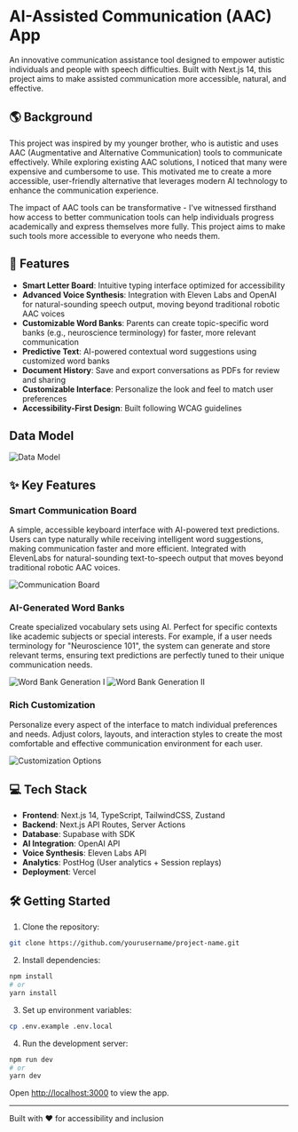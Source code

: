 # AI-Assisted Communication (AAC) App

An innovative communication assistance tool designed to empower autistic individuals and people with speech difficulties. Built with Next.js 14, this project aims to make assisted communication more accessible, natural, and effective.

## 🌎 Background

This project was inspired by my younger brother, who is autistic and uses AAC (Augmentative and Alternative Communication) tools to communicate effectively. While exploring existing AAC solutions, I noticed that many were expensive and cumbersome to use. This motivated me to create a more accessible, user-friendly alternative that leverages modern AI technology to enhance the communication experience.

The impact of AAC tools can be transformative - I've witnessed firsthand how access to better communication tools can help individuals progress academically and express themselves more fully. This project aims to make such tools more accessible to everyone who needs them.

## 🌟 Features

- **Smart Letter Board**: Intuitive typing interface optimized for accessibility
- **Advanced Voice Synthesis**: Integration with Eleven Labs and OpenAI for natural-sounding speech output, moving beyond traditional robotic AAC voices
- **Customizable Word Banks**: Parents can create topic-specific word banks (e.g., neuroscience terminology) for faster, more relevant communication
- **Predictive Text**: AI-powered contextual word suggestions using customized word banks
- **Document History**: Save and export conversations as PDFs for review and sharing
- **Customizable Interface**: Personalize the look and feel to match user preferences
- **Accessibility-First Design**: Built following WCAG guidelines

## Data Model

![Data Model](./readme-images/Data-Model.png)

## ✨ Key Features

### Smart Communication Board
A simple, accessible keyboard interface with AI-powered text predictions. Users can type naturally while receiving intelligent word suggestions, making communication faster and more efficient. Integrated with ElevenLabs for natural-sounding text-to-speech output that moves beyond traditional robotic AAC voices.

![Communication Board](./readme-images/board-with-predictions.png)

### AI-Generated Word Banks
Create specialized vocabulary sets using AI. Perfect for specific contexts like academic subjects or special interests. For example, if a user needs terminology for "Neuroscience 101", the system can generate and store relevant terms, ensuring text predictions are perfectly tuned to their unique communication needs.

![Word Bank Generation I](./readme-images/generate-i.png)
![Word Bank Generation II](./readme-images/generate-ii.png)


### Rich Customization
Personalize every aspect of the interface to match individual preferences and needs. Adjust colors, layouts, and interaction styles to create the most comfortable and effective communication environment for each user.

![Customization Options](./readme-images/customization.png)

## 💻 Tech Stack

- **Frontend**: Next.js 14, TypeScript, TailwindCSS, Zustand
- **Backend**: Next.js API Routes, Server Actions
- **Database**: Supabase with SDK
- **AI Integration**: OpenAI API
- **Voice Synthesis**: Eleven Labs API
- **Analytics**: PostHog (User analytics + Session replays)
- **Deployment**: Vercel

## 🛠️ Getting Started

1. Clone the repository:
```bash
git clone https://github.com/yourusername/project-name.git
```

2. Install dependencies:
```bash
npm install
# or
yarn install
```

3. Set up environment variables:
```bash
cp .env.example .env.local
```

4. Run the development server:
```bash
npm run dev
# or
yarn dev
```

Open [http://localhost:3000](http://localhost:3000) to view the app.

---
Built with ❤️ for accessibility and inclusion
